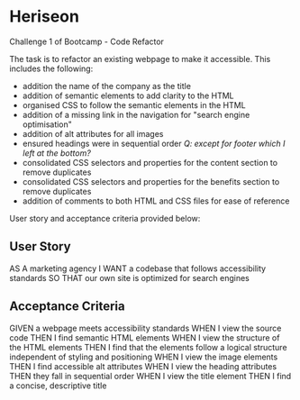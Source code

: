 # Heriseon
Challenge 1 of Bootcamp - Code Refactor 

The task is to refactor an existing webpage to make it accessible.
This includes the following:
 - addition the name of the company as the title 
 - addition of semantic elements to add clarity to the HTML 
 - organised CSS to follow the semantic elements in the HTML
 - addition of a missing link in the navigation for "search engine optimisation"
 - addition of alt attributes for all images
 - ensured headings were in sequential order *Q: except for footer which I left at the bottom?*
 - consolidated CSS selectors and properties for the content section to remove duplicates
 - consolidated CSS selectors and properties for the benefits section to remove duplicates
 - addition of comments to both HTML and CSS files for ease of reference

User story and acceptance criteria provided below:
## User Story
AS A marketing agency
I WANT a codebase that follows accessibility standards
SO THAT our own site is optimized for search engines

## Acceptance Criteria
GIVEN a webpage meets accessibility standards
WHEN I view the source code
THEN I find semantic HTML elements
WHEN I view the structure of the HTML elements
THEN I find that the elements follow a logical structure independent of styling and positioning
WHEN I view the image elements
THEN I find accessible alt attributes
WHEN I view the heading attributes
THEN they fall in sequential order
WHEN I view the title element
THEN I find a concise, descriptive title
